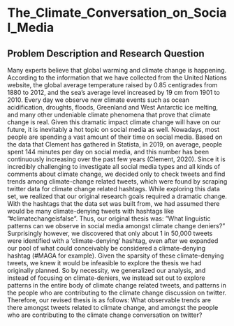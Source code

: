# The_Climate_Conversation_on_Social_Media
## Problem Description and Research Question
Many experts believe that global warming and climate change is happening. According to the information that we
have collected from the United Nations website, the global average temperature raised by 0.85 centigrades from 1880
to 2012, and the sea’s average level increased by 19 cm from 1901 to 2010. Every day we observe new climate events
such as ocean acidification, droughts, floods, Greenland and West Antarctic ice melting, and many other undeniable
climate phenomena that prove that climate change is real. Given this dramatic impact climate change will have on
our future, it is inevitably a hot topic on social media as well.
Nowadays, most people are spending a vast amount of their time on social media. Based on the data that Clement
has gathered in Statista, in 2019, on average, people spent 144 minutes per day on social media, and this number has
been continuously increasing over the past few years (Clement, 2020). Since it is incredibly challenging to investigate
all social media types and all kinds of comments about climate change, we decided only to check tweets and find
trends among climate-change related tweets, which were found by scraping twitter data for climate change related
hashtags.
While exploring this data set, we realized that our original research goals required a dramatic change. With
the hashtags that the data set was built from, we had assumed there would be many climate-denying tweets with
hashtags like ”#climatechangeisfalse”. Thus, our original thesis was: ”What linguistic patterns can we observe in
social media amongst climate change deniers?” Surprisingly however, we discovered that only about 1 in 50,000
tweets were identified with a ’climate-denying’ hashtag, even after we expanded our pool of what could conceivably
be considered a climate-denying hashtag (#MAGA for example). Given the sparsity of these climate-denying tweets,
we knew it would be infeasible to explore the thesis we had originally planned. So by necessity, we generalized our
analysis, and instead of focusing on climate-deniers, we instead set out to explore patterns in the entire body of
climate change related tweets, and patterns in the people who are contributing to the climate change discussion on
twitter.
Therefore, our revised thesis is as follows: What observable trends are there amongst tweets related to
climate change, and amongst the people who are contributing to the climate change conversation on
twitter?

